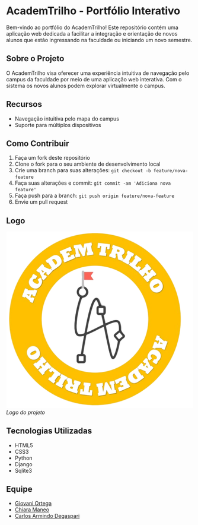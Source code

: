# AcademTrilho - Portfólio Interativo

Bem-vindo ao portfólio do AcademTrilho! Este repositório contém uma aplicação web dedicada a facilitar a integração e orientação de novos alunos que estão ingressando na faculdade ou iniciando um novo semestre.

## Sobre o Projeto

O AcademTrilho visa oferecer uma experiência intuitiva de navegação pelo campus da faculdade por meio de uma aplicação web interativa. Com o sistema os novos alunos podem explorar virtualmente o campus.

## Recursos

- Navegação intuitiva pelo mapa do campus
- Suporte para múltiplos dispositivos

## Como Contribuir

1. Faça um fork deste repositório
2. Clone o fork para o seu ambiente de desenvolvimento local
3. Crie uma branch para suas alterações: `git checkout -b feature/nova-feature`
4. Faça suas alterações e commit: `git commit -am 'Adiciona nova feature'`
5. Faça push para a branch: `git push origin feature/nova-feature`
6. Envie um pull request

## Logo

![Mapa do Campus](PI_4sems\static\logo.png)
*Logo do projeto*

## Tecnologias Utilizadas

- HTML5
- CSS3
- Python
- Django
- Sqlite3

## Equipe

- [Giovani Ortega]([link_perfil_github](https://github.com/GiovaniOrtegaFatec))
- [Chiara Maneo]([link_perfil_github](https://github.com/ChiaraManeo))
- [Carlos Armindo Degaspari]([link_perfil_github](https://github.com/CarlosDegasperi))
